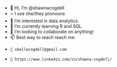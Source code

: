 - 👋 Hi, I’m @shawnacogdell
- :star: I use she/they pronouns 
- 👀 I’m interested in data analytics.
- 🌱 I’m currently learning R and SQL.
- 👥 I’m looking to collaborate on anything!
- 📫 Best way to reach reach me: 
-     📧 sbellecogdell@gmail.com 
-     👤 https://www.linkedin.com/in/shawna-cogdell/

<!---
shawnacogdell/shawnacogdell is a ✨ special ✨ repository because its `README.md` (this file) appears on your GitHub profile.
You can click the Preview link to take a look at your changes.
--->
